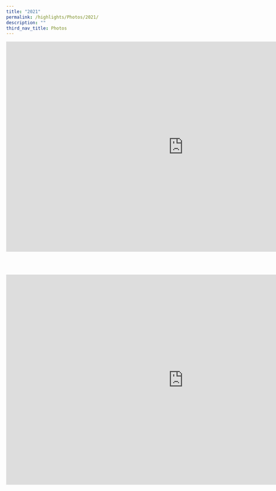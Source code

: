 ```yaml
---
title: "2021"
permalink: /highlights/Photos/2021/
description: ""
third_nav_title: Photos
---
```

<iframe src="https://docs.google.com/presentation/d/e/2PACX-1vQrp91mMQZKY44XZTPk3RkTsg9oWqEIR_4D65i1dqJyH-VkR20wb7e2-mBedJGTTg/embed?start=false&loop=false&delayms=3000" frameborder="0" width="960" height="569" allowfullscreen="true"></iframe>

<br><br>

<iframe src="https://docs.google.com/presentation/d/e/2PACX-1vSm6m8RhAypwOogElKNb8KFML9Jee67UccWQMTnY8yTCxu7m-MlmQN_nFJpDpVADtFlbyPuwHZLuoCu/embed?start=false&loop=false&delayms=3000" frameborder="0" width="960" height="569" allowfullscreen="true"></iframe>

<br><br>

